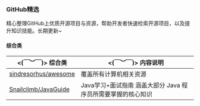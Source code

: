 

### GitHub精选

精心整理GitHub上优质开源项目与资源，帮助开发者快速检索开源项目，以及提升知识技能。长期更新~

#### 综合类


| **<(￣︶￣)> 综合类**                                      | **<(￣︶￣)> 内容说明**                                |
| ------------------------------------------------------------ | ------------------------------------------------------------ |
| [sindresorhus/awesome](https://github.com/sindresorhus/awesome)  | 覆盖所有计算机相关资源 |
| [Snailclimb/JavaGuide](https://github.com/Snailclimb/JavaGuide)  | Java学习+面试指南 涵盖大部分 Java 程序员所需要掌握的核心知识 |



